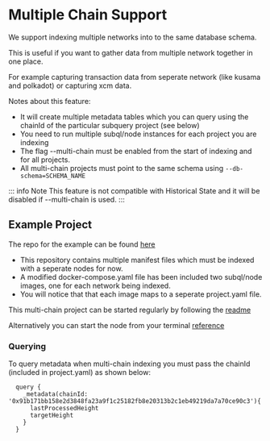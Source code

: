 # Multiple Chain Support

We support indexing multiple networks into to the same database schema. 

This is useful if you want to gather data from multiple network together in one place. 

For example capturing transaction data from seperate network (like kusama and polkadot) or capturing xcm data.

Notes about this feature:
- It will create multiple metadata tables which you can query using the chainId of the particular subquery project (see below)
- You need to run multiple subql/node instances for each project you are indexing
- The flag --multi-chain must be enabled from the start of indexing and for all projects. 
- All multi-chain projects must point to the same schema using `--db-schema=SCHEMA_NAME`

::: info Note
This feature is not compatible with Historical State and it will be disabled if --multi-chain is used. 
:::

## Example Project

The repo for the example can be found [here](https://github.com/subquery/multi-networks-transfers)

- This repository contains multiple manifest files which must be indexed with a seperate nodes for now.
- A modified docker-compose.yaml file has been included two subql/node images, one for each network being indexed.
- You will notice that that each image maps to a seperate project.yaml file.

This multi-chain project can be started regularly by following the [readme](https://github.com/subquery/multi-networks-transfers/blob/main/README.md#configure-your-project)

Alternatively you can start the node from your terminal [reference](/docs/run_publish/references.md)

### Querying 

To query metadata when multi-chain indexing you must pass the chainId (included in project.yaml) as shown below:

``` gql
  query {
    _metadata(chainId: '0x91b171bb158e2d3848fa23a9f1c25182fb8e20313b2c1eb49219da7a70ce90c3'){
      lastProcessedHeight
      targetHeight
    }
  }
```


